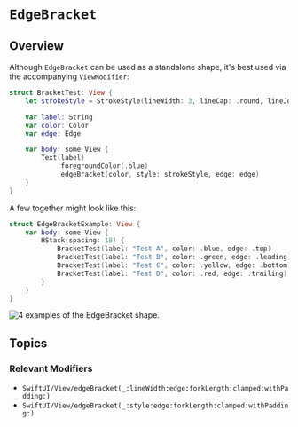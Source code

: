 # ``EdgeBracket``

## Overview

Although `EdgeBracket` can be used as a standalone shape, it's best used via the accompanying `ViewModifier`:

```swift
struct BracketTest: View {
    let strokeStyle = StrokeStyle(lineWidth: 3, lineCap: .round, lineJoin: .round)

    var label: String
    var color: Color
    var edge: Edge

    var body: some View {
        Text(label)
            .foregroundColor(.blue)
            .edgeBracket(color, style: strokeStyle, edge: edge)
    }
}
```

A few together might look like this:

```swift
struct EdgeBracketExample: View {
    var body: some View {
        HStack(spacing: 18) {
            BracketTest(label: "Test A", color: .blue, edge: .top)
            BracketTest(label: "Test B", color: .green, edge: .leading)
            BracketTest(label: "Test C", color: .yellow, edge: .bottom)
            BracketTest(label: "Test D", color: .red, edge: .trailing)
        }
    }
}
```

![4 examples of the `EdgeBracket` shape.](example)

## Topics

### Relevant Modifiers

- ``SwiftUI/View/edgeBracket(_:lineWidth:edge:forkLength:clamped:withPadding:)``
- ``SwiftUI/View/edgeBracket(_:style:edge:forkLength:clamped:withPadding:)``
